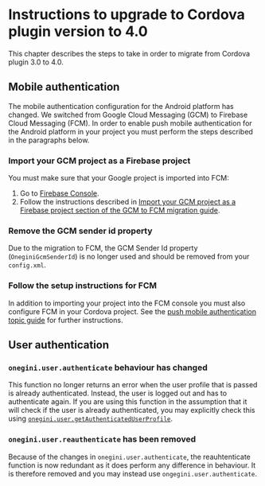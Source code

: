 # Instructions to upgrade to Cordova plugin version to 4.0

This chapter describes the steps to take in order to migrate from Cordova plugin 3.0 to 4.0.

## Mobile authentication

The mobile authentication configuration for the Android platform has changed. We switched from Google Cloud Messaging (GCM) to Firebase Cloud Messaging (FCM).
In order to enable push mobile authentication for the Android platform in your project you must perform the steps described in the paragraphs below.

### Import your GCM project as a Firebase project

You must make sure that your Google project is imported into FCM:

1. Go to [Firebase Console](https://console.firebase.google.com).
2. Follow the instructions described in
[Import your GCM project as a Firebase project section of the GCM to FCM migration guide](https://developers.google.com/cloud-messaging/android/android-migrate-fcm#import_your_gcm_project_as_a_firebase_project).

### Remove the GCM sender id property

Due to the migration to FCM, the GCM Sender Id property (`OneginiGcmSenderId`) is no longer used and should be removed from your `config.xml`.

### Follow the setup instructions for FCM

In addition to importing your project into the FCM console you must also configure FCM in your Cordova project.
See the [push mobile authentication topic guide](../topics/mobile-authentication-push.md#setup-and-requirements) for further instructions.


## User authentication

### `onegini.user.authenticate` behaviour has changed
This function no longer returns an error when the user profile that is passed is already authenticated. Instead, the user is logged out and has to authenticate
again. If you are using this function in the assumption that it will check if the user is already authenticated, you may explicitly check this using
[`onegini.user.getAuthenticatedUserProfile`](../reference/user/getAuthenticatedUserProfile.md).

### `onegini.user.reauthenticate` has been removed
Because of the changes in `onegini.user.authenticate`, the reauhtenticate function is now redundant as it does perform any difference in behaviour. It is
therefore removed and you may instead use `ongegini.user.authenticate`.  
